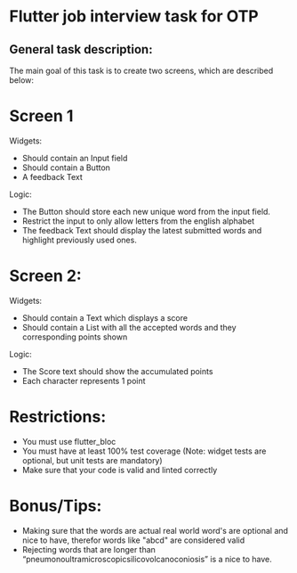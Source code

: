 # Flutter job interview task for OTP

## General task description:

The main goal of this task is to create two screens, which are described below:

# Screen 1
Widgets:
- Should contain an Input field
- Should contain a Button
- A feedback Text

Logic:
- The Button should store each new unique word from the input field.
- Restrict the input to only allow letters from the english alphabet
- The feedback Text should display the latest submitted words and highlight previously used ones.

# Screen 2:
Widgets:
- Should contain a Text which displays a score
- Should contain a List with all the accepted words and they corresponding points shown

Logic:
- The Score text should show the accumulated points
- Each character represents 1 point

# Restrictions:
- You must use flutter_bloc
- You must have at least 100% test coverage (Note: widget tests are optional, but unit tests are mandatory)
- Make sure that your code is valid and linted correctly

# Bonus/Tips:
- Making sure that the words are actual real world word's are optional and nice to have, therefor words like "abcd" are considered valid
- Rejecting words that are longer than “pneumonoultramicroscopicsilicovolcanoconiosis” is a nice to have.
